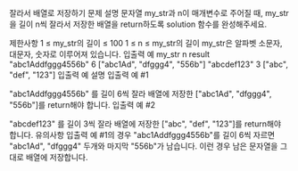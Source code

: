 잘라서 배열로 저장하기
문제 설명
문자열 my_str과 n이 매개변수로 주어질 때, my_str을 길이 n씩 잘라서 저장한 배열을 return하도록 solution 함수를 완성해주세요.

제한사항
1 ≤ my_str의 길이 ≤ 100
1 ≤ n ≤ my_str의 길이
my_str은 알파벳 소문자, 대문자, 숫자로 이루어져 있습니다.
입출력 예
my_str	n	result
"abc1Addfggg4556b"	6	["abc1Ad", "dfggg4", "556b"]
"abcdef123"	3	["abc", "def", "123"]
입출력 예 설명
입출력 예 #1

"abc1Addfggg4556b" 를 길이 6씩 잘라 배열에 저장한 ["abc1Ad", "dfggg4", "556b"]를 return해야 합니다.
입출력 예 #2

"abcdef123" 를 길이 3씩 잘라 배열에 저장한 ["abc", "def", "123"]를 return해야 합니다.
유의사항
입출력 예 #1의 경우 "abc1Addfggg4556b"를 길이 6씩 자르면 "abc1Ad", "dfggg4" 두개와 마지막 "556b"가 남습니다. 이런 경우 남은 문자열을 그대로 배열에 저장합니다.